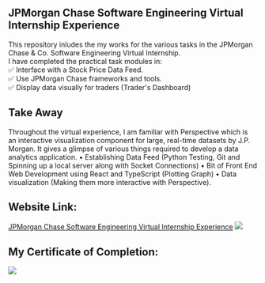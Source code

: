 ## JPMorgan Chase Software Engineering Virtual Internship Experience
This repository inludes the my works for the various tasks in the JPMorgan Chase &amp; Co. Software Engineering Virtual Internship.<br>
I have completed the practical task modules in:<br>
✅ Interface with a Stock Price Data Feed.<br>
✅ Use JPMorgan Chase frameworks and tools.<br>
✅ Display data visually for traders (Trader's Dashboard)<br>

## Take Away
Throughout the virtual experience, I am familiar with Perspective which is an interactive visualization component for large, real-time datasets by J.P. Morgan.
It gives a glimpse of various things required to develop a data analytics application.
• Establishing Data Feed (Python Testing, Git and Spinning up a local server along with Socket Connections)
• Bit of Front End Web Development using React and TypeScript  (Plotting Graph)
• Data visualization (Making them more interactive with Perspective).



## Website Link:
[JPMorgan Chase Software Engineering Virtual Internship Experience](https://www.insidesherpa.com/virtual-internships/R5iK7HMxJGBgaSbvk)
![](https://github.com/Haiweizhen/JPMorgan_Chase_Software_Engineering_Virtual_Internship_Experience/blob/master/intro.jpg)
## My Certificate of Completion:
![](https://github.com/Haiweizhen/JPMorgan_Chase_Software_Engineering_Virtual_Internship_Experience/blob/master/completion_certificate_imag.jpg)

